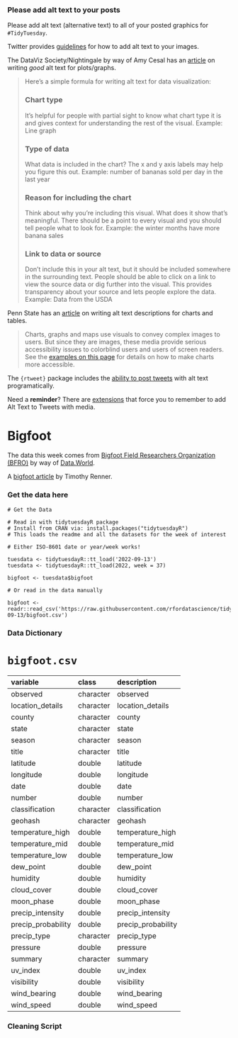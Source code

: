 ### Please add alt text to your posts

Please add alt text (alternative text) to all of your posted graphics for `#TidyTuesday`. 

Twitter provides [guidelines](https://help.twitter.com/en/using-twitter/picture-descriptions) for how to add alt text to your images.

The DataViz Society/Nightingale by way of Amy Cesal has an [article](https://medium.com/nightingale/writing-alt-text-for-data-visualization-2a218ef43f81) on writing _good_ alt text for plots/graphs.

> Here’s a simple formula for writing alt text for data visualization:
> ### Chart type
> It’s helpful for people with partial sight to know what chart type it is and gives context for understanding the rest of the visual.
> Example: Line graph
> ### Type of data
> What data is included in the chart? The x and y axis labels may help you figure this out.
> Example: number of bananas sold per day in the last year
> ### Reason for including the chart
> Think about why you’re including this visual. What does it show that’s meaningful. There should be a point to every visual and you should tell people what to look for.
> Example: the winter months have more banana sales
> ### Link to data or source
> Don’t include this in your alt text, but it should be included somewhere in the surrounding text. People should be able to click on a link to view the source data or dig further into the visual. This provides transparency about your source and lets people explore the data.
> Example: Data from the USDA

Penn State has an [article](https://accessibility.psu.edu/images/charts/) on writing alt text descriptions for charts and tables.

> Charts, graphs and maps use visuals to convey complex images to users. But since they are images, these media provide serious accessibility issues to colorblind users and users of screen readers. See the [examples on this page](https://accessibility.psu.edu/images/charts/) for details on how to make charts more accessible.

The `{rtweet}` package includes the [ability to post tweets](https://docs.ropensci.org/rtweet/reference/post_tweet.html) with alt text programatically.

Need a **reminder**? There are [extensions](https://chrome.google.com/webstore/detail/twitter-required-alt-text/fpjlpckbikddocimpfcgaldjghimjiik/related) that force you to remember to add Alt Text to Tweets with media.

# Bigfoot

The data this week comes from [Bigfoot Field Researchers Organization (BFRO)](https://www.bfro.net) by way of [Data.World](https://data.world/timothyrenner/bfro-sightings-data).

A [bigfoot article](https://timothyrenner.github.io/datascience/2017/06/30/finding-bigfoot.html) by Timothy Renner.

### Get the data here

```{r}
# Get the Data

# Read in with tidytuesdayR package 
# Install from CRAN via: install.packages("tidytuesdayR")
# This loads the readme and all the datasets for the week of interest

# Either ISO-8601 date or year/week works!

tuesdata <- tidytuesdayR::tt_load('2022-09-13')
tuesdata <- tidytuesdayR::tt_load(2022, week = 37)

bigfoot <- tuesdata$bigfoot

# Or read in the data manually

bigfoot <- readr::read_csv('https://raw.githubusercontent.com/rfordatascience/tidytuesday/master/data/2022/2022-09-13/bigfoot.csv')

```
### Data Dictionary

# `bigfoot.csv`

|variable           |class     |description |
|:------------------|:---------|:-----------|
|observed           |character |observed              |
|location_details   |character |location_details      |
|county             |character |county                |
|state              |character |state                 |
|season             |character |season                |
|title              |character |title                 |
|latitude           |double    |latitude              |
|longitude          |double    |longitude             |
|date               |double    |date                  |
|number             |double    |number                |
|classification     |character |classification        |
|geohash            |character |geohash               |
|temperature_high   |double    |temperature_high      |
|temperature_mid    |double    |temperature_mid       |
|temperature_low    |double    |temperature_low       |
|dew_point          |double    |dew_point             |
|humidity           |double    |humidity              |
|cloud_cover        |double    |cloud_cover           |
|moon_phase         |double    |moon_phase            |
|precip_intensity   |double    |precip_intensity      |
|precip_probability |double    |precip_probability    |
|precip_type        |character |precip_type           |
|pressure           |double    |pressure              |
|summary            |character |summary               |
|uv_index           |double    |uv_index              |
|visibility         |double    |visibility            |
|wind_bearing       |double    |wind_bearing          |
|wind_speed         |double    |wind_speed            |

### Cleaning Script

